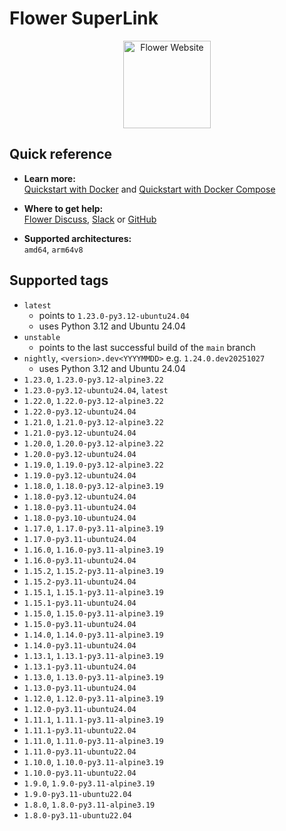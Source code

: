 # Flower SuperLink

<p align="center">
  <a href="https://flower.ai/">
    <img src="https://flower.ai/_next/image/?url=%2F_next%2Fstatic%2Fmedia%2Fflwr-head.4d68867a.png&w=384&q=75" width="140px" alt="Flower Website" />
  </a>
</p>

## Quick reference

- **Learn more:**<br>
  [Quickstart with Docker](https://flower.ai/docs/framework/docker/tutorial-quickstart-docker.html) and [Quickstart with Docker Compose](https://flower.ai/docs/framework/docker/tutorial-quickstart-docker-compose.html)

- **Where to get help:**<br>
  [Flower Discuss](https://discuss.flower.ai), [Slack](https://flower.ai/join-slack) or [GitHub](https://github.com/adap/flower)

- **Supported architectures:**<br>
  `amd64`, `arm64v8`

## Supported tags

- `latest`
  - points to `1.23.0-py3.12-ubuntu24.04`
  - uses Python 3.12 and Ubuntu 24.04
- `unstable`
  - points to the last successful build of the `main` branch
- `nightly`, `<version>.dev<YYYYMMDD>` e.g. `1.24.0.dev20251027`
  - uses Python 3.12 and Ubuntu 24.04
- `1.23.0`, `1.23.0-py3.12-alpine3.22`
- `1.23.0-py3.12-ubuntu24.04`, `latest`
- `1.22.0`, `1.22.0-py3.12-alpine3.22`
- `1.22.0-py3.12-ubuntu24.04`
- `1.21.0`, `1.21.0-py3.12-alpine3.22`
- `1.21.0-py3.12-ubuntu24.04`
- `1.20.0`, `1.20.0-py3.12-alpine3.22`
- `1.20.0-py3.12-ubuntu24.04`
- `1.19.0`, `1.19.0-py3.12-alpine3.22`
- `1.19.0-py3.12-ubuntu24.04`
- `1.18.0`, `1.18.0-py3.12-alpine3.19`
- `1.18.0-py3.12-ubuntu24.04`
- `1.18.0-py3.11-ubuntu24.04`
- `1.18.0-py3.10-ubuntu24.04`
- `1.17.0`, `1.17.0-py3.11-alpine3.19`
- `1.17.0-py3.11-ubuntu24.04`
- `1.16.0`, `1.16.0-py3.11-alpine3.19`
- `1.16.0-py3.11-ubuntu24.04`
- `1.15.2`, `1.15.2-py3.11-alpine3.19`
- `1.15.2-py3.11-ubuntu24.04`
- `1.15.1`, `1.15.1-py3.11-alpine3.19`
- `1.15.1-py3.11-ubuntu24.04`
- `1.15.0`, `1.15.0-py3.11-alpine3.19`
- `1.15.0-py3.11-ubuntu24.04`
- `1.14.0`, `1.14.0-py3.11-alpine3.19`
- `1.14.0-py3.11-ubuntu24.04`
- `1.13.1`, `1.13.1-py3.11-alpine3.19`
- `1.13.1-py3.11-ubuntu24.04`
- `1.13.0`, `1.13.0-py3.11-alpine3.19`
- `1.13.0-py3.11-ubuntu24.04`
- `1.12.0`, `1.12.0-py3.11-alpine3.19`
- `1.12.0-py3.11-ubuntu24.04`
- `1.11.1`, `1.11.1-py3.11-alpine3.19`
- `1.11.1-py3.11-ubuntu22.04`
- `1.11.0`, `1.11.0-py3.11-alpine3.19`
- `1.11.0-py3.11-ubuntu22.04`
- `1.10.0`, `1.10.0-py3.11-alpine3.19`
- `1.10.0-py3.11-ubuntu22.04`
- `1.9.0`, `1.9.0-py3.11-alpine3.19`
- `1.9.0-py3.11-ubuntu22.04`
- `1.8.0`, `1.8.0-py3.11-alpine3.19`
- `1.8.0-py3.11-ubuntu22.04`
